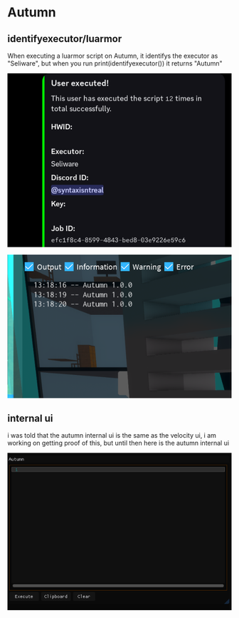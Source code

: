 # Autumn

## identifyexecutor/luarmor

When executing a luarmor script on Autumn, it identifys the executor as "Seliware",
but when you run print(identifyexecutor()) it returns "Autumn"

![image](https://raw.githubusercontent.com/jj123llol/Autumn-/refs/heads/main/Screenshot_20250613-202801-052.png)

![image](https://raw.githubusercontent.com/jj123llol/Autumn-/refs/heads/main/image.png)


## internal ui
i was told that the autumn internal ui is the same as the velocity ui, i am working on getting proof of this, but until then here is the autumn internal ui

![image](https://raw.githubusercontent.com/jj123llol/Autumn-/refs/heads/main/image-52%7E2.png)
